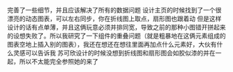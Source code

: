 完善了一些细节，并且应该解决了所有的数据问题
设计主页的时候找到了一个很漂亮的动态图表，可以左右同步，你在折线图上取点，扇形图也跟着动
但是这样设计的话有点单薄，并且这俩玩意必须并排同宽，导致之前的那种小图错开拼起来的设想失败了。所以我研究了一下组件的重叠问题（就是粗暴地在这俩元素组成的图表空地上插入别的图表），我还在想还在想往里面再加点什么元素好，大伙有什么灵感可以告诉我
苏可欣设计的时候没想到折线图和扇形图会如胶似漆的并在一起，所以不太能完全参照她的来了